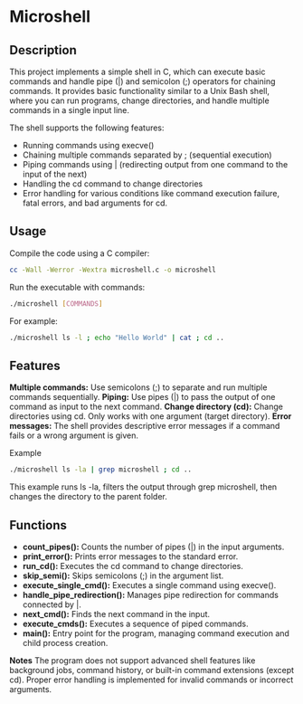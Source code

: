 # Microshell

## Description
This project implements a simple shell in C, which can execute basic commands and handle pipe (|) and semicolon (;) operators for chaining commands. It provides basic functionality similar to a Unix Bash shell, where you can run programs, change directories, and handle multiple commands in a single input line.

The shell supports the following features:

- Running commands using execve()
- Chaining multiple commands separated by ; (sequential execution)
- Piping commands using | (redirecting output from one command to the input of the next)
- Handling the cd command to change directories
- Error handling for various conditions like command execution failure, fatal errors, and bad arguments for cd.

## Usage
Compile the code using a C compiler:
```bash
cc -Wall -Werror -Wextra microshell.c -o microshell
```

Run the executable with commands:

```bash
./microshell [COMMANDS]
```
For example:
```bash
./microshell ls -l ; echo "Hello World" | cat ; cd ..
```
## Features

**Multiple commands:** Use semicolons (;) to separate and run multiple commands sequentially.
**Piping:** Use pipes (|) to pass the output of one command as input to the next command.
**Change directory (cd):** Change directories using cd. Only works with one argument (target directory).
**Error messages:** The shell provides descriptive error messages if a command fails or a wrong argument is given.

Example
```bash
./microshell ls -la | grep microshell ; cd ..
```
This example runs ls -la, filters the output through grep microshell, then changes the directory to the parent folder.

## Functions
- **count_pipes():** Counts the number of pipes (|) in the input arguments.
- **print_error():** Prints error messages to the standard error.
- **run_cd():** Executes the cd command to change directories.
- **skip_semi():** Skips semicolons (;) in the argument list.
- **execute_single_cmd():** Executes a single command using execve().
- **handle_pipe_redirection():** Manages pipe redirection for commands connected by |.
- **next_cmd():** Finds the next command in the input.
- **execute_cmds():** Executes a sequence of piped commands.
- **main():** Entry point for the program, managing command execution and child process creation.

**Notes**
The program does not support advanced shell features like background jobs, command history, or built-in command extensions (except cd).
Proper error handling is implemented for invalid commands or incorrect arguments.
